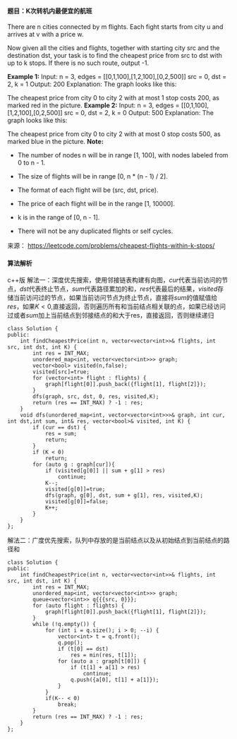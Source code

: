 #### 题目：K次转机内最便宜的航班
There are n cities connected by m flights. Each fight starts from city u and arrives at v with a price w.

Now given all the cities and flights, together with starting city src and the destination dst, your task is to find the cheapest price from src to dst with up to k stops. If there is no such route, output -1.

**Example 1:**
Input: 
n = 3, edges = [[0,1,100],[1,2,100],[0,2,500]]
src = 0, dst = 2, k = 1
Output: 200
Explanation: 
The graph looks like this:


The cheapest price from city 0 to city 2 with at most 1 stop costs 200, as marked red in the picture.
**Example 2:**
Input: 
n = 3, edges = [[0,1,100],[1,2,100],[0,2,500]]
src = 0, dst = 2, k = 0
Output: 500
Explanation: 
The graph looks like this:


The cheapest price from city 0 to city 2 with at most 0 stop costs 500, as marked blue in the picture.
**Note:**

- The number of nodes n will be in range [1, 100], with nodes labeled from 0 to n - 1.

- The size of flights will be in range [0, n * (n - 1) / 2].

- The format of each flight will be (src, dst, price).

- The price of each flight will be in the range [1, 10000].

- k is in the range of [0, n - 1].

- There will not be any duplicated flights or self cycles.



来源： https://leetcode.com/problems/cheapest-flights-within-k-stops/

#### 算法解析
c++版
解法一：深度优先搜索，使用邻接链表构建有向图，$cur$代表当前访问的节点，$dst$代表终止节点，$sum$代表路径累加的和，$res$代表最后的结果，$visited$存储当前访问过的节点，如果当前访问节点为终止节点，直接将$sum$的值赋值给$res$，如果$K<0$,直接返回，否则遍历所有和当前结点相关联的点，如果已经访问过或者$sum$加上当前结点到邻接结点的和大于res，直接返回，否则继续递归
```
class Solution {
public:
    int findCheapestPrice(int n, vector<vector<int>>& flights, int src, int dst, int K) {
        int res = INT_MAX;
        unordered_map<int, vector<vector<int>>> graph;
        vector<bool> visited(n,false);
        visited[src]=true;
        for (vector<int> flight : flights) {
            graph[flight[0]].push_back({flight[1], flight[2]});
        }
        dfs(graph, src, dst, 0, res, visited,K);
        return (res == INT_MAX) ? -1 : res;
    }
    void dfs(unordered_map<int, vector<vector<int>>>& graph, int cur, int dst,int sum, int& res, vector<bool>& visited, int K) {
        if (cur == dst) {
            res = sum; 
            return;
        }
        if (K < 0) 
            return;
        for (auto g : graph[cur]){
            if (visited[g[0]] || sum + g[1] > res) 
                continue;
            K--;
            visited[g[0]]=true;
            dfs(graph, g[0], dst, sum + g[1], res, visited,K);
            visited[g[0]]=false;
            K++;
        }
    }
};
```
解法二：广度优先搜索，队列中存放的是当前结点以及从初始结点到当前结点的路径和
```
class Solution {
public:
    int findCheapestPrice(int n, vector<vector<int>>& flights, int src, int dst, int K) {
        int res = INT_MAX;
        unordered_map<int, vector<vector<int>>> graph;
        queue<vector<int>> q{{{src, 0}}};
        for (auto flight : flights) {
            graph[flight[0]].push_back({flight[1], flight[2]});
        }
        while (!q.empty()) {
            for (int i = q.size(); i > 0; --i) {
                vector<int> t = q.front(); 
                q.pop();
                if (t[0] == dst) 
                    res = min(res, t[1]);
                for (auto a : graph[t[0]]) {
                    if (t[1] + a[1] > res) 
                        continue;
                    q.push({a[0], t[1] + a[1]});
                }
            }
            if(K-- < 0)
                break;
        }
        return (res == INT_MAX) ? -1 : res;
    }
};
```
